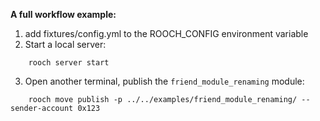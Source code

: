 **A full workflow example:**

1. add fixtures/config.yml to the ROOCH_CONFIG environment variable
2. Start a local server: 
```
    rooch server start
```
3. Open another terminal, publish the `friend_module_renaming` module: 
```
    rooch move publish -p ../../examples/friend_module_renaming/ --sender-account 0x123
```
